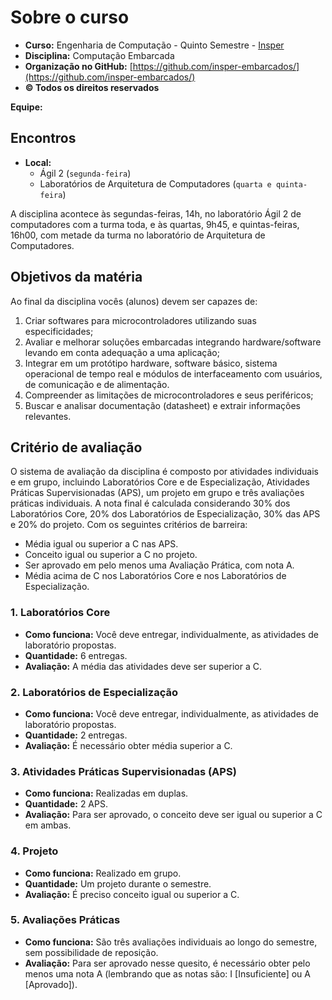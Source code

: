 # Sobre o curso

- **Curso:** Engenharia de Computação - Quinto Semestre - [Insper](https://www.insper.edu.br/)
- **Disciplina:** Computação Embarcada 
- **Organização no GitHub:** [https://github.com/insper-embarcados/](https://github.com/insper-embarcados/)
- **© Todos os direitos reservados**

**Equipe:**
<script setup>
import { VPTeamMembers } from 'vitepress/theme'

const members = [
  {
    avatar: 'https://www.github.com/rafaelcorsi.png',
    name: 'Rafael Corsi',
    title: 'Professor',
    links: [
      { icon: 'github', link: 'https://github.com/rafaelcorsi' },
      { icon: 'linkedin', link: 'https://www.linkedin.com/in/rafael-corsi-ferr%C3%A3o-624238116/'} 
    ]
  },
  {
    avatar: 'https://www.github.com/arnaldojr.png',
    name: 'Arnaldo Junior',
    title: 'Professor Auxiliar',
    links: [
      { icon: 'github', link: 'https://github.com/arnaldojr' },
      { icon: 'linkedin', link: 'https://www.linkedin.com/in/arnaldoavianajr' }
    ]
  },
  {
    avatar: 'https://www.github.com/danielmpinto.png',
    name: 'Daniel Pinto',
    title: 'Técnico de Laboratório',
    links: [
      { icon: 'github', link: 'https://github.com/danielmpinto/' },
      { icon: 'linkedin', link: 'https://www.linkedin.com/in/danielmpinto' }
    ]

  }
  ]
</script>

<VPTeamMembers size="small" :members />

## Encontros

- **Local:** 
    - Ágil 2 (`segunda-feira`)
    - Laboratórios de Arquitetura de Computadores (`quarta e quinta-feira`)

A disciplina acontece às segundas-feiras, 14h, no laboratório Ágil 2 de computadores com a turma toda, e às quartas, 9h45, e quintas-feiras, 16h00, com metade da turma no laboratório de Arquitetura de Computadores.

## Objetivos da matéria

Ao final da disciplina vocês (alunos) devem ser capazes de:

1. Criar softwares para microcontroladores utilizando suas especificidades;
2. Avaliar e melhorar soluções embarcadas integrando hardware/software levando em conta adequação a uma aplicação;
3. Integrar em um protótipo hardware, software básico, sistema operacional de tempo real e módulos de interfaceamento com usuários, de comunicação e de alimentação.
4. Compreender as limitações de microcontroladores e seus periféricos;
5. Buscar e analisar documentação (datasheet) e extrair informações relevantes.

## Critério de avaliação

O sistema de avaliação da disciplina é composto por atividades individuais e em grupo, incluindo Laboratórios Core e de Especialização, Atividades Práticas Supervisionadas (APS), um projeto em grupo e três avaliações práticas individuais. A nota final é calculada considerando 30% dos Laboratórios Core, 20% dos Laboratórios de Especialização, 30% das APS e 20% do projeto. Com os seguintes critérios de barreira:

- Média igual ou superior a C nas APS.
- Conceito igual ou superior a C no projeto.
- Ser aprovado em pelo menos uma Avaliação Prática, com nota A.
- Média acima de C nos Laboratórios Core e nos Laboratórios de Especialização.

### 1. Laboratórios Core

- **Como funciona:** Você deve entregar, individualmente, as atividades de laboratório propostas.
- **Quantidade:** 6 entregas.
- **Avaliação:** A média das atividades deve ser superior a C.

### 2. Laboratórios de Especialização

- **Como funciona:** Você deve entregar, individualmente, as atividades de laboratório propostas.
- **Quantidade:** 2 entregas.
- **Avaliação:** É necessário obter média superior a C.

### 3. Atividades Práticas Supervisionadas (APS)

- **Como funciona:** Realizadas em duplas.
- **Quantidade:** 2 APS.
- **Avaliação:** Para ser aprovado, o conceito deve ser igual ou superior a C em ambas.

### 4. Projeto

- **Como funciona:** Realizado em grupo.
- **Quantidade:** Um projeto durante o semestre.
- **Avaliação:** É preciso conceito igual ou superior a C.

### 5. Avaliações Práticas

- **Como funciona:** São três avaliações individuais ao longo do semestre, sem possibilidade de reposição.
- **Avaliação:** Para ser aprovado nesse quesito, é necessário obter pelo menos uma nota A (lembrando que as notas são: I [Insuficiente] ou A [Aprovado]).

